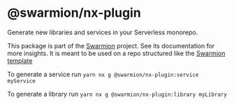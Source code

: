 # @swarmion/nx-plugin

Generate new libraries and services in your Serverless monorepo.

This package is part of the [Swarmion](https://www.swarmion.dev) project. See its documentation for more insights.
It is meant to be used on a repo structured like the [Swarmion template](https://github.com/swarmion/template)

To generate a service run `yarn nx g @swarmion/nx-plugin:service myService`

To generate a library run `yarn nx g @swarmion/nx-plugin:library myLibrary`
